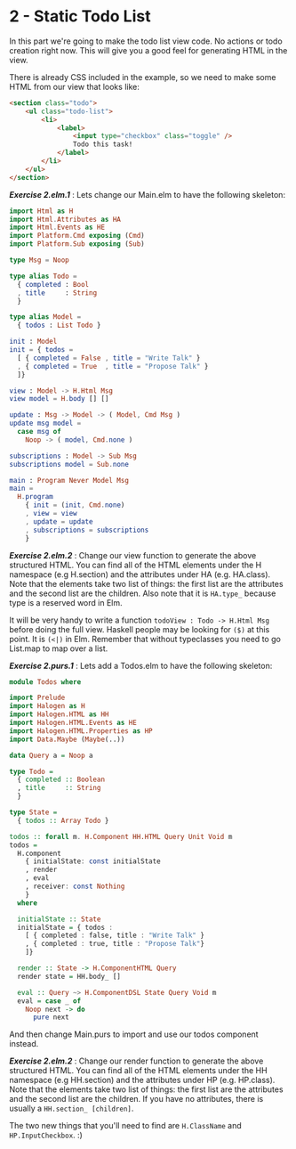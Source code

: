 # 2 - Static Todo List

In this part we're going to make the todo list view code. No actions or todo creation right now.
This will give you a good feel for generating HTML in the view.

There is already CSS included in the example, so we need to make some HTML from our view that looks like:

```html
<section class="todo">
    <ul class="todo-list">
        <li>
            <label>
                <input type="checkbox" class="toggle" />
                Todo this task!
            </label>
        </li>
    </ul>
</section>
```

**_Exercise 2.elm.1_** : Lets change our Main.elm to have the following skeleton:

```elm
import Html as H
import Html.Attributes as HA
import Html.Events as HE
import Platform.Cmd exposing (Cmd)
import Platform.Sub exposing (Sub)

type Msg = Noop

type alias Todo = 
  { completed : Bool
  , title     : String 
  }

type alias Model = 
  { todos : List Todo }

init : Model
init = { todos = 
  [ { completed = False , title = "Write Talk" }
  , { completed = True  , title = "Propose Talk" }
  ]}

view : Model -> H.Html Msg
view model = H.body [] []

update : Msg -> Model -> ( Model, Cmd Msg )
update msg model =
  case msg of
    Noop -> ( model, Cmd.none )

subscriptions : Model -> Sub Msg
subscriptions model = Sub.none

main : Program Never Model Msg
main =
  H.program
    { init = (init, Cmd.none)
    , view = view
    , update = update
    , subscriptions = subscriptions
    }
```

**_Exercise 2.elm.2_** : Change our view function to generate the above structured HTML. You can find
all of the HTML elements under the H namespace (e.g H.section) and the attributes under HA (e.g. HA.class).
Note that the elements take two list of things: the first list are the attributes and the second list are
the children. Also note that it is `HA.type_` because type is a reserved word in Elm.

It will be very handy to write a function `todoView : Todo -> H.Html Msg` before doing the full view. 
Haskell people may be looking for `($)` at this point. It is `(<|)` in Elm. Remember that without typeclasses
you need to go List.map to map over a list.

**_Exercise 2.purs.1_** : Lets add a Todos.elm to have the following skeleton:

```haskell
module Todos where

import Prelude
import Halogen as H
import Halogen.HTML as HH
import Halogen.HTML.Events as HE
import Halogen.HTML.Properties as HP
import Data.Maybe (Maybe(..))

data Query a = Noop a

type Todo = 
  { completed :: Boolean
  , title     :: String 
  }

type State = 
  { todos :: Array Todo }

todos :: forall m. H.Component HH.HTML Query Unit Void m
todos =
  H.component
    { initialState: const initialState
    , render
    , eval
    , receiver: const Nothing
    }
  where

  initialState :: State
  initialState = { todos : 
    [ { completed : false, title : "Write Talk" }
    , { completed : true, title : "Propose Talk"}
    ]}

  render :: State -> H.ComponentHTML Query
  render state = HH.body_ []

  eval :: Query ~> H.ComponentDSL State Query Void m
  eval = case _ of
    Noop next -> do
      pure next
```

And then change Main.purs to import and use our todos component instead.

**_Exercise 2.elm.2_** : Change our render function to generate the above structured HTML. You can find
all of the HTML elements under the HH namespace (e.g HH.section) and the attributes under HP (e.g. HP.class).
Note that the elements take two list of things: the first list are the attributes and the second list are
the children. If you have no attributes, there is usually a `HH.section_ [children]`.

The two new things that you'll need to find are `H.ClassName` and `HP.InputCheckbox`. :)